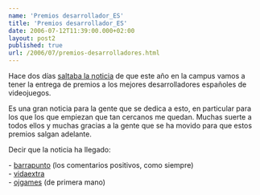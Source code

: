 ```yaml
---
name: 'Premios desarrollador_ES'
title: 'Premios desarrollador_ES'
date: 2006-07-12T11:39:00.000+02:00
layout: post2
published: true
url: /2006/07/premios-desarrolladores.html
---
```


Hace dos días [saltaba la noticia](http://www.anaitgames.com/?p=992) de que este año en la campus vamos a tener la entrega de premios a los mejores desarrolladores españoles de videojuegos.  
  
Es una gran noticia para la gente que se dedica a esto, en particular para los que los que empiezan que tan cercanos me quedan. Muchas suerte a todos ellos y muchas gracias a la gente que se ha movido para que estos premios salgan adelante.  
  
Decir que la noticia ha llegado:  
  
\- [barrapunto](http://barrapunto.com/eventos/06/07/11/2227229.shtml) (los comentarios positivos, como siempre)  
\- [vidaextra](http://www.vidaextra.com/archivos/2006/07/10-campus-party-premiara-al-vide.php)  
\- [ojgames](http://www.ojgames.com/article/articleview/968847/1/23/Premios+Desarrollador_ES+en+la+Campus+Party) (de primera mano)
